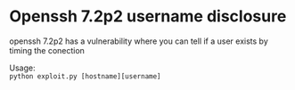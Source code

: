 # Openssh 7.2p2 username disclosure
openssh 7.2p2 has a vulnerability where you can tell if a user exists by timing the conection

Usage:\
```python exploit.py [hostname][username]```
